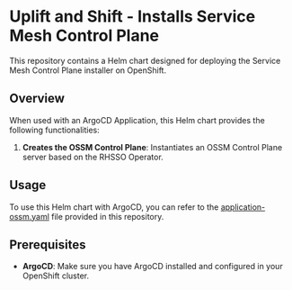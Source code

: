 # Uplift and Shift - Installs Service Mesh Control Plane

This repository contains a Helm chart designed for deploying the Service Mesh Control Plane installer on OpenShift.

## Overview

When used with an ArgoCD Application, this Helm chart provides the following functionalities:

1. **Creates the OSSM Control Plane**: Instantiates an OSSM Control Plane server based on the RHSSO Operator.

## Usage

To use this Helm chart with ArgoCD, you can refer to the [application-ossm.yaml](/application-ossm.yaml) file provided in this repository.

## Prerequisites

- **ArgoCD**: Make sure you have ArgoCD installed and configured in your OpenShift cluster.
